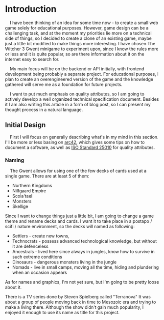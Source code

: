 # Introduction

&nbsp;&nbsp;&nbsp;&nbsp;I have been thinking of an idea for some time now - to create a small web game solely for educational purposes. However, game design can be a challenging task, and at the moment my priorities lie more on a technical side of things, so I decided to create a clone of an existing game, maybe just a little bit modified to make things more interesting. I have chosen The Witcher 3 Gwent minigame to experiment upon, since I know the rules more or less and it is quite popular, so are there information about it on the internet easy to search for.
	
&nbsp;&nbsp;&nbsp;&nbsp;My main focus will be on the backend or API initially, with frontend development being probably a separate project.	For educational purposes, I plan to create an overengineered version of the game and the knowledge gathered will serve me as a foundation for future projects.
	
&nbsp;&nbsp;&nbsp;&nbsp;I want to put much emphasis on quality attributes, so I am going to actively develop a well organized technical specification document. Besides it I am also writing this article in a form of blog post, so I can present my thought process in a natural language.

## Initial Design

&nbsp;&nbsp;&nbsp;&nbsp;First I will focus on generally describing what's in my mind in this section. I'll be more or less basing on [arc42](https://arc42.org/overview), which gives some tips on how to document a software, as well as [ISO Standard 25010](https://iso25000.com/index.php/en/iso-25000-standards/iso-25010) for quality attributes.

### Naming

&nbsp;&nbsp;&nbsp;&nbsp;The Gwent allows for using one of the few decks of cards used at a single game. There are at least 5 of them:
- Northern Kingdoms
- Nilfgaard Empire
- Scoia'tael
- Monsters
- Skellige

Since I want to change things just a little bit, I am going to change a game theme and rename decks and cards. I want it to take place in a postapo / scifi / nature environment, so the decks will named as following:
- Settlers - create new towns, 
- Technocrats - possess advanced technological knowledge, but without it are defenceless
- Ancestrals - lived here since always in jungles, know how to survive in such extreme conditions
- Dinosaurs - dangerous monsters living in the jungle
- Nomads - live in small camps, moving all the time, hiding and plundering when an occasion appears

As for names and graphics, I'm not yet sure, but I'm going to be pretty loose about it.

There is a TV series done by Steven Spielberg called "Terranova" It was about a group of people moving back in time to Mesozoic era and trying to make a living there.
Although the show didn't gain much popularity, I enjoyed it enough to use its name as title for this project.
